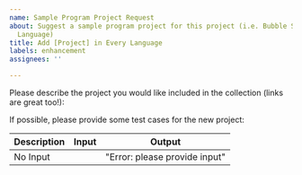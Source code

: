 ```yaml
---
name: Sample Program Project Request
about: Suggest a sample program project for this project (i.e. Bubble Sort in Every
  Language)
title: Add [Project] in Every Language
labels: enhancement
assignees: ''

---
```


Please describe the project you would like included in the collection (links are great too!):

If possible, please provide some test cases for the new project:

|  Description | Input  | Output                                    |
|---------------|--------|---------------------------------|
| No Input      |             | "Error: please provide input" |
